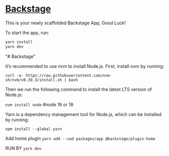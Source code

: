 # [Backstage](https://backstage.io)

This is your newly scaffolded Backstage App, Good Luck!

To start the app, run:

```sh
yarn install
yarn dev
```
"# Backstage" 

It’s recommended to use nvm to install Node.js. First, install nvm by running:

```curl -o- https://raw.githubusercontent.com/nvm-sh/nvm/v0.39.3/install.sh | bash```

Then we run the following command to install the latest LTS version of Node.js:

```nvm install node```  #node 16 or 18

Yarn is a dependency management tool for Node.js, which can be installed by running:

```npm install --global yarn```

Add home plugin
```yarn add --cwd packages/app @backstage/plugin-home```

RUN BY
```yarn dev```
